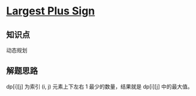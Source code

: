 # [Largest Plus Sign](https://leetcode.com/problems/largest-plus-sign/)

## 知识点

动态规划

## 解题思路

dp[i][j] 为索引 (i, j) 元素上下左右 1 最少的数量，结果就是 dp[i][j] 中的最大值。

